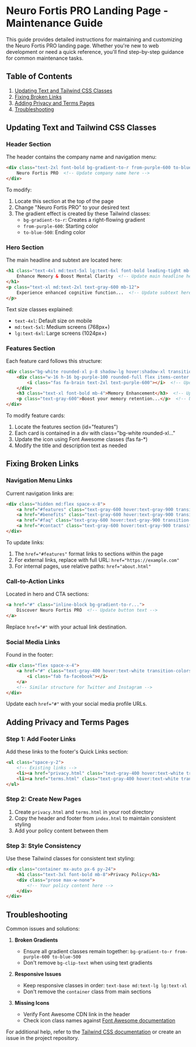 # Neuro Fortis PRO Landing Page - Maintenance Guide

This guide provides detailed instructions for maintaining and customizing the Neuro Fortis PRO landing page. Whether you're new to web development or need a quick reference, you'll find step-by-step guidance for common maintenance tasks.

## Table of Contents
1. [Updating Text and Tailwind CSS Classes](#updating-text-and-tailwind-css-classes)
2. [Fixing Broken Links](#fixing-broken-links)
3. [Adding Privacy and Terms Pages](#adding-privacy-and-terms-pages)
4. [Troubleshooting](#troubleshooting)

## Updating Text and Tailwind CSS Classes

### Header Section
The header contains the company name and navigation menu:

```html
<div class="text-2xl font-bold bg-gradient-to-r from-purple-600 to-blue-500 bg-clip-text text-transparent">
    Neuro Fortis PRO  <!-- Update company name here -->
</div>
```

To modify:
1. Locate this section at the top of the page
2. Change "Neuro Fortis PRO" to your desired text
3. The gradient effect is created by these Tailwind classes:
   - `bg-gradient-to-r`: Creates a right-flowing gradient
   - `from-purple-600`: Starting color
   - `to-blue-500`: Ending color

### Hero Section
The main headline and subtext are located here:

```html
<h1 class="text-4xl md:text-5xl lg:text-6xl font-bold leading-tight mb-8 bg-gradient-to-r from-purple-600 to-blue-500 bg-clip-text text-transparent">
    Enhance Memory & Boost Mental Clarity  <!-- Update main headline here -->
</h1>
<p class="text-xl md:text-2xl text-gray-600 mb-12">
    Experience enhanced cognitive function...  <!-- Update subtext here -->
</p>
```

Text size classes explained:
- `text-4xl`: Default size on mobile
- `md:text-5xl`: Medium screens (768px+)
- `lg:text-6xl`: Large screens (1024px+)

### Features Section
Each feature card follows this structure:

```html
<div class="bg-white rounded-xl p-8 shadow-lg hover:shadow-xl transition duration-300 border border-gray-100">
    <div class="w-16 h-16 bg-purple-100 rounded-full flex items-center justify-center mb-6">
        <i class="fas fa-brain text-2xl text-purple-600"></i>  <!-- Update icon here -->
    </div>
    <h3 class="text-xl font-bold mb-4">Memory Enhancement</h3>  <!-- Update feature title -->
    <p class="text-gray-600">Boost your memory retention...</p>  <!-- Update feature description -->
</div>
```

To modify feature cards:
1. Locate the features section (id="features")
2. Each card is contained in a div with class="bg-white rounded-xl..."
3. Update the icon using Font Awesome classes (fas fa-*)
4. Modify the title and description text as needed

## Fixing Broken Links

### Navigation Menu Links
Current navigation links are:

```html
<div class="hidden md:flex space-x-8">
    <a href="#features" class="text-gray-600 hover:text-gray-900 transition-colors duration-300">Features</a>
    <a href="#benefits" class="text-gray-600 hover:text-gray-900 transition-colors duration-300">Benefits</a>
    <a href="#faq" class="text-gray-600 hover:text-gray-900 transition-colors duration-300">FAQ</a>
    <a href="#contact" class="text-gray-600 hover:text-gray-900 transition-colors duration-300">Contact</a>
</div>
```

To update links:
1. The `href="#features"` format links to sections within the page
2. For external links, replace with full URL: `href="https://example.com"`
3. For internal pages, use relative paths: `href="about.html"`

### Call-to-Action Links
Located in hero and CTA sections:

```html
<a href="#" class="inline-block bg-gradient-to-r...">
    Discover Neuro Fortis PRO  <!-- Update button text -->
</a>
```

Replace `href="#"` with your actual link destination.

### Social Media Links
Found in the footer:

```html
<div class="flex space-x-4">
    <a href="#" class="text-gray-400 hover:text-white transition-colors duration-300">
        <i class="fab fa-facebook"></i>
    </a>
    <!-- Similar structure for Twitter and Instagram -->
</div>
```

Update each `href="#"` with your social media profile URLs.

## Adding Privacy and Terms Pages

### Step 1: Add Footer Links
Add these links to the footer's Quick Links section:

```html
<ul class="space-y-2">
    <!-- Existing links -->
    <li><a href="privacy.html" class="text-gray-400 hover:text-white transition-colors duration-300">Privacy Policy</a></li>
    <li><a href="terms.html" class="text-gray-400 hover:text-white transition-colors duration-300">Terms of Service</a></li>
</ul>
```

### Step 2: Create New Pages
1. Create `privacy.html` and `terms.html` in your root directory
2. Copy the header and footer from `index.html` to maintain consistent styling
3. Add your policy content between them

### Step 3: Style Consistency
Use these Tailwind classes for consistent text styling:

```html
<div class="container mx-auto px-6 py-24">
    <h1 class="text-3xl font-bold mb-8">Privacy Policy</h1>
    <div class="prose max-w-none">
        <!-- Your policy content here -->
    </div>
</div>
```

## Troubleshooting

Common issues and solutions:

1. **Broken Gradients**
   - Ensure all gradient classes remain together: `bg-gradient-to-r from-purple-600 to-blue-500`
   - Don't remove `bg-clip-text` when using text gradients

2. **Responsive Issues**
   - Keep responsive classes in order: `text-base md:text-lg lg:text-xl`
   - Don't remove the `container` class from main sections

3. **Missing Icons**
   - Verify Font Awesome CDN link in the header
   - Check icon class names against [Font Awesome documentation](https://fontawesome.com/icons)

For additional help, refer to the [Tailwind CSS documentation](https://tailwindcss.com/docs) or create an issue in the project repository.